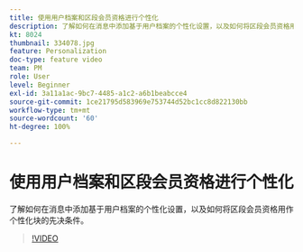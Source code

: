 ```yaml
---
title: 使用用户档案和区段会员资格进行个性化
description: 了解如何在消息中添加基于用户档案的个性化设置，以及如何将区段会员资格用作个性化块的先决条件。
kt: 8024
thumbnail: 334078.jpg
feature: Personalization
doc-type: feature video
team: PM
role: User
level: Beginner
exl-id: 3a11a1ac-9bc7-4485-a1c2-a6b1beabcce4
source-git-commit: 1ce21795d583969e753744d52bc1cc8d822130bb
workflow-type: tm+mt
source-wordcount: '60'
ht-degree: 100%

---
```


# 使用用户档案和区段会员资格进行个性化

了解如何在消息中添加基于用户档案的个性化设置，以及如何将区段会员资格用作个性化块的先决条件。

>[!VIDEO](https://video.tv.adobe.com/v/334078?quality=12)

